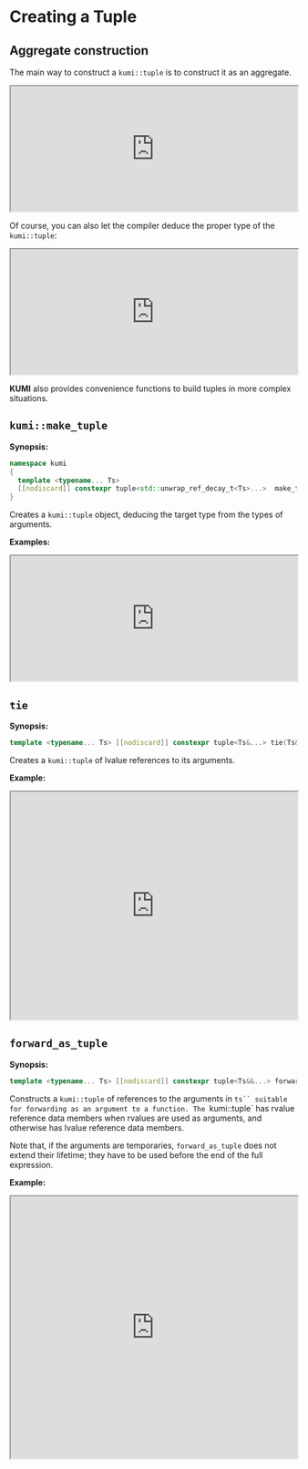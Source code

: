 # Creating a Tuple

## Aggregate construction
The main way to construct a `kumi::tuple` is to construct it as an aggregate.

<iframe width="100%" height="220px" src="https://godbolt.org/e#g:!((g:!((g:!((h:codeEditor,i:(filename:'1',fontScale:14,fontUsePx:'0',j:1,lang:c%2B%2B,source:'%23include+%3Ckumi.hpp%3E%0A%23include+%3Ciostream%3E%0A%0Aint+main()%0A%7B%0A++kumi::tuple%3Cint,double,float%3E+t+%3D+%7B+1,+2.3,+4.5f+%7D%3B%0A++std::cout+%3C%3C+t+%3C%3C+%22%5Cn%22%3B%0A%7D'),l:'5',n:'0',o:'C%2B%2B+source+%231',t:'0')),k:50.278634159683236,l:'4',n:'0',o:'',s:0,t:'0'),(g:!((h:executor,i:(argsPanelShown:'1',compilationPanelShown:'0',compiler:g112,compilerOutShown:'0',execArgs:'',execStdin:'',fontScale:14,fontUsePx:'0',j:1,lang:c%2B%2B,libs:!((name:kumi,ver:trunk)),options:'-std%3Dc%2B%2B20+-O3',source:1,stdinPanelShown:'1',tree:'1',wrap:'1'),l:'5',n:'0',o:'Executor+x86-64+gcc+11.2+(C%2B%2B,+Editor+%231)',t:'0')),k:49.72136584031678,l:'4',n:'0',o:'',s:0,t:'0')),l:'2',m:100,n:'0',o:'',t:'0')),version:4"></iframe>

Of course, you can also let the compiler deduce the proper type of the `kumi::tuple`:

<iframe width="100%" height="220px" src="https://godbolt.org/e?#g:!((g:!((g:!((h:codeEditor,i:(filename:'1',fontScale:14,fontUsePx:'0',j:1,lang:c%2B%2B,selection:(endColumn:1,endLineNumber:1,positionColumn:1,positionLineNumber:1,selectionStartColumn:1,selectionStartLineNumber:1,startColumn:1,startLineNumber:1),source:'%23include+%3Ckumi.hpp%3E%0A%23include+%3Ciostream%3E%0A%0Aint+main()%0A%7B%0A++kumi::tuple+t+%3D+%7B+1,+2.3,+4.5f,+!'6!'+%7D%3B%0A++std::cout+%3C%3C+t+%3C%3C+%22%5Cn%22%3B%0A%7D%0A'),l:'5',n:'0',o:'C%2B%2B+source+%231',t:'0')),k:50.278634159683236,l:'4',n:'0',o:'',s:0,t:'0'),(g:!((h:executor,i:(argsPanelShown:'1',compilationPanelShown:'0',compiler:g112,compilerOutShown:'0',execArgs:'',execStdin:'',fontScale:14,fontUsePx:'0',j:1,lang:c%2B%2B,libs:!((name:kumi,ver:trunk)),options:'-std%3Dc%2B%2B20+-O3',source:1,stdinPanelShown:'1',tree:'1',wrap:'1'),l:'5',n:'0',o:'Executor+x86-64+gcc+11.2+(C%2B%2B,+Editor+%231)',t:'0')),k:49.72136584031678,l:'4',n:'0',o:'',s:0,t:'0')),l:'2',m:100,n:'0',o:'',t:'0')),version:4"></iframe>

**KUMI** also provides convenience functions to build tuples in more complex situations.

## `kumi::make_tuple`

**Synopsis:**
```c++
namespace kumi
{
  template <typename... Ts>
  [[nodiscard]] constexpr tuple<std::unwrap_ref_decay_t<Ts>...>  make_tuple(Ts&&... ts);
}
```

Creates a `kumi::tuple` object, deducing the target type from the types of arguments.

**Examples:**

<iframe width="100%" height="220px" src="https://godbolt.org/e?#g:!((g:!((g:!((h:codeEditor,i:(filename:'1',fontScale:14,fontUsePx:'0',j:1,lang:c%2B%2B,selection:(endColumn:1,endLineNumber:1,positionColumn:1,positionLineNumber:1,selectionStartColumn:1,selectionStartLineNumber:1,startColumn:1,startLineNumber:1),source:'%23include+%3Ckumi.hpp%3E%0A%23include+%3Ciostream%3E%0A%0Aint+main()%0A%7B%0A++auto+t+%3D+kumi::make_tuple(+1,+2.3,+4.5f,+!'6!')%3B%0A++std::cout+%3C%3C+t+%3C%3C+%22%5Cn%22%3B%0A%7D%0A'),l:'5',n:'0',o:'C%2B%2B+source+%231',t:'0')),k:50.278634159683236,l:'4',n:'0',o:'',s:0,t:'0'),(g:!((h:executor,i:(argsPanelShown:'1',compilationPanelShown:'0',compiler:g112,compilerOutShown:'0',execArgs:'',execStdin:'',fontScale:14,fontUsePx:'0',j:1,lang:c%2B%2B,libs:!((name:kumi,ver:trunk)),options:'-std%3Dc%2B%2B20+-O3',source:1,stdinPanelShown:'1',tree:'1',wrap:'1'),l:'5',n:'0',o:'Executor+x86-64+gcc+11.2+(C%2B%2B,+Editor+%231)',t:'0')),k:49.72136584031678,l:'4',n:'0',o:'',s:0,t:'0')),l:'2',m:100,n:'0',o:'',t:'0')),version:4"></iframe>

## `tie`

**Synopsis:**
```c++
template <typename... Ts> [[nodiscard]] constexpr tuple<Ts&...> tie(Ts&... ts);
```

Creates a `kumi::tuple` of lvalue references to its arguments.

**Example:**

<iframe width="100%" height="400px" src="https://godbolt.org/e#g:!((g:!((g:!((h:codeEditor,i:(filename:'1',fontScale:14,fontUsePx:'0',j:1,lang:c%2B%2B,selection:(endColumn:1,endLineNumber:1,positionColumn:1,positionLineNumber:1,selectionStartColumn:1,selectionStartLineNumber:1,startColumn:1,startLineNumber:1),source:'%23include+%3Ckumi.hpp%3E%0A%23include+%3Ciostream%3E%0A%0Aauto+generate()%0A%7B%0A++return+kumi::tuple%7B1,2.3,4.56f%7D%3B%0A%7D%0A%0Aint+main()%0A%7B%0A++int++++i%3B%0A++double+d%3B%0A++float++f%3B%0A%0A++kumi::tie(+i,d,f+)+%3D+generate()%3B%0A%0A++std::cout+%3C%3C+i+%3C%3C+%22+%22+%3C%3C+d+%3C%3C+%22+%22+%3C%3C+f+%3C%3C+%22%5Cn%22%3B%0A%7D%0A'),l:'5',n:'0',o:'C%2B%2B+source+%231',t:'0')),k:50.278634159683236,l:'4',n:'0',o:'',s:0,t:'0'),(g:!((h:executor,i:(argsPanelShown:'1',compilationPanelShown:'0',compiler:g112,compilerOutShown:'0',execArgs:'',execStdin:'',fontScale:14,fontUsePx:'0',j:1,lang:c%2B%2B,libs:!((name:kumi,ver:trunk)),options:'-std%3Dc%2B%2B20+-O3',source:1,stdinPanelShown:'1',tree:'1',wrap:'1'),l:'5',n:'0',o:'Executor+x86-64+gcc+11.2+(C%2B%2B,+Editor+%231)',t:'0')),k:49.72136584031678,l:'4',n:'0',o:'',s:0,t:'0')),l:'2',m:100,n:'0',o:'',t:'0')),version:4"></iframe>

## `forward_as_tuple`

**Synopsis:**
```c++
template <typename... Ts> [[nodiscard]] constexpr tuple<Ts&&...> forward_as_tuple(Ts&&... ts);
```

Constructs a `kumi::tuple` of references to the arguments in `ts`` suitable for forwarding as an
argument to a function. The `kumi::tuple` has rvalue reference data members when rvalues are used
as arguments, and otherwise has lvalue reference data members.

Note that, if the arguments are temporaries, `forward_as_tuple` does not extend their lifetime;
they have to be used before the end of the full expression.

**Example:**

<iframe width="100%" height="460px" src="https://godbolt.org/e#g:!((g:!((g:!((h:codeEditor,i:(filename:'1',fontScale:14,fontUsePx:'0',j:1,lang:c%2B%2B,selection:(endColumn:1,endLineNumber:1,positionColumn:1,positionLineNumber:1,selectionStartColumn:1,selectionStartLineNumber:1,startColumn:1,startLineNumber:1),source:'%23include+%3Ckumi.hpp%3E%0A%23include+%3Ciostream%3E%0A%23include+%3Cvector%3E%0A%23include+%3Cstring%3E%0A%0Atemplate%3Ctypename+Data%3E%0Astd::vector%3Cstd::string%3E+build(Data+d)%0A%7B%0A++return+std::vector%3Cstd::string%3E+(+kumi::get%3C0%3E(d)%0A++++++++++++++++++++++++++++++++++,+std::move(kumi::get%3C1%3E(d))%0A++++++++++++++++++++++++++++++++++)%3B%0A%7D%0A%0Aint+main()%0A%7B%0A++auto+v+%3D+build(+kumi::forward_as_tuple(4,std::string%7B%22the+text+!!%22%7D))%3B%0A%0A++for(auto+const%26+s+:+v)%0A++++std::cout+%3C%3C+s+%3C%3C+%22%5Cn%22%3B%0A%7D%0A'),l:'5',n:'0',o:'C%2B%2B+source+%231',t:'0')),k:50.278634159683236,l:'4',n:'0',o:'',s:0,t:'0'),(g:!((h:executor,i:(argsPanelShown:'1',compilationPanelShown:'0',compiler:g112,compilerOutShown:'0',execArgs:'',execStdin:'',fontScale:14,fontUsePx:'0',j:1,lang:c%2B%2B,libs:!((name:kumi,ver:trunk)),options:'-std%3Dc%2B%2B20+-O3',source:1,stdinPanelShown:'1',tree:'1',wrap:'1'),l:'5',n:'0',o:'Executor+x86-64+gcc+11.2+(C%2B%2B,+Editor+%231)',t:'0')),k:49.72136584031678,l:'4',n:'0',o:'',s:0,t:'0')),l:'2',m:100,n:'0',o:'',t:'0')),version:4"></iframe>
